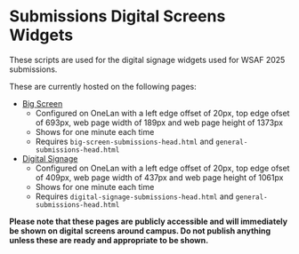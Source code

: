 # Submissions Digital Screens Widgets

These scripts are used for the digital signage widgets used for WSAF 2025 submissions.

These are currently hosted on the following pages:
* [Big Screen](https://warwick.ac.uk/services/marketing/teams/cds/digital/screens/feeds/wsaf/big-screen-submissions-widget/)
  * Configured on OneLan with a left edge offset of 20px, top edge ofset of 693px, web page width of 189px and web page height of 1373px
  * Shows for one minute each time
  * Requires `big-screen-submissions-head.html` and `general-submissions-head.html`
* [Digital Signage](https://warwick.ac.uk/services/marketing/teams/cds/digital/screens/feeds/wsaf/digital-screens-submissions-widget/)
  * Configured on OneLan with a left edge offset of 20px, top edge ofset of 409px, web page width of 437px and web page height of 1061px
  * Shows for one minute each time
  * Requires `digital-signage-submissions-head.html` and `general-submissions-head.html`

**Please note that these pages are publicly accessible and will immediately be shown on digital screens around campus.
Do not publish anything unless these are ready and appropriate to be shown.**